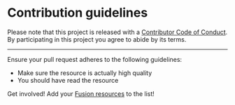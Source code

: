 # Contribution guidelines

Please note that this project is released with a [Contributor Code of Conduct](code-of-conduct.md). By participating in this
project you agree to abide by its terms.

---

Ensure your pull request adheres to the following guidelines:

- Make sure the resource is actually high quality
- You should have read the resource

Get involved! Add your [Fusion resources](https://github.com/fsn-dev/awesome-fusion/blob/master/README.md) to the list!
